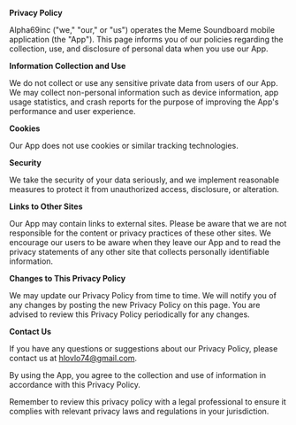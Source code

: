 **Privacy Policy**

Alpha69inc ("we," "our," or "us") operates the Meme Soundboard mobile application (the "App"). This page informs you of our policies regarding the collection, use, and disclosure of personal data when you use our App.

**Information Collection and Use**

We do not collect or use any sensitive private data from users of our App. We may collect non-personal information such as device information, app usage statistics, and crash reports for the purpose of improving the App's performance and user experience.

**Cookies**

Our App does not use cookies or similar tracking technologies.

**Security**

We take the security of your data seriously, and we implement reasonable measures to protect it from unauthorized access, disclosure, or alteration.

**Links to Other Sites**

Our App may contain links to external sites. Please be aware that we are not responsible for the content or privacy practices of these other sites. We encourage our users to be aware when they leave our App and to read the privacy statements of any other site that collects personally identifiable information.

**Changes to This Privacy Policy**

We may update our Privacy Policy from time to time. We will notify you of any changes by posting the new Privacy Policy on this page. You are advised to review this Privacy Policy periodically for any changes.

**Contact Us**

If you have any questions or suggestions about our Privacy Policy, please contact us at hlovlo74@gmail.com.

By using the App, you agree to the collection and use of information in accordance with this Privacy Policy.

Remember to review this privacy policy with a legal professional to ensure it complies with relevant privacy laws and regulations in your jurisdiction.
